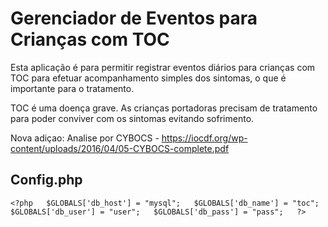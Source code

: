 # Gerenciador de Eventos para Crianças com TOC

Esta aplicação é para permitir registrar eventos diários para crianças com TOC para efetuar acompanhamento simples dos sintomas, o que é importante para o tratamento.

TOC é uma doença grave. As crianças portadoras precisam de tratamento para poder conviver com os sintomas evitando sofrimento.

Nova adiçao: Analise por CYBOCS - https://iocdf.org/wp-content/uploads/2016/04/05-CYBOCS-complete.pdf

## Config.php  
`<?php  
$GLOBALS['db_host'] = "mysql";  
$GLOBALS['db_name'] = "toc";  
$GLOBALS['db_user'] = "user";  
$GLOBALS['db_pass'] = "pass";  
?>  
`

